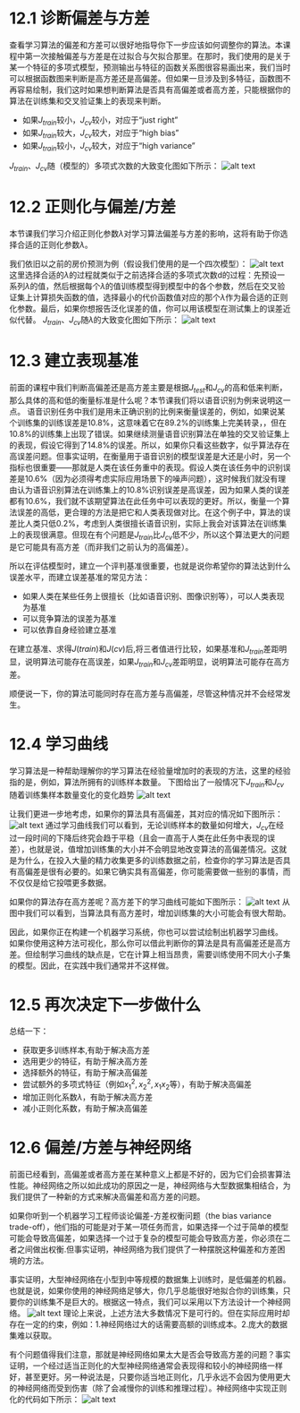 # 12.1 诊断偏差与方差
查看学习算法的偏差和方差可以很好地指导你下一步应该如何调整你的算法。本课程中第一次接触偏差与方差是在过拟合与欠拟合那里。在那时，我们使用的是关于某一个特征的多项式模型，预测输出与特征的函数关系图很容易画出来，我们当时可以根据函数图来判断是高方差还是高偏差。但如果一旦涉及到多特征，函数图不再容易绘制，我们这时如果想判断算法是否具有高偏差或者高方差，只能根据你的算法在训练集和交叉验证集上的表现来判断。
- 如果$J_{train}$较小，$J_{cv}$较小，对应于“just right”
- 如果$J_{train}$较大，$J_{cv}$较大，对应于“high bias”
- 如果$J_{train}$较小，$J_{cv}$较大，对应于“high variance”
  
$J_{train}$、$J_{cv}$随（模型的）多项式次数的大致变化图如下所示：
![alt text](bb1d5b2de6bf96e45efd422c2a6440c.png)

# 12.2 正则化与偏差/方差
本节课我们学习介绍正则化参数$\lambda$对学习算法偏差与方差的影响，这将有助于你选择合适的正则化参数$\lambda$。

我们依旧以之前的房价预测为例（假设我们使用的是一个四次模型）：
![alt text](0e44ca5d57dea6202a74e8445297c8e.png)
这里选择合适的$\lambda$的过程就类似于之前选择合适的多项式次数d的过程：先预设一系列$\lambda$的值，然后根据每个$\lambda$的值训练模型得到模型中的各个参数，然后在交叉验证集上计算损失函数的值，选择最小的代价函数值对应的那个$\lambda$作为最合适的正则化参数。最后，如果你想报告泛化误差的值，你可以用该模型在测试集上的误差近似代替。
$J_{train}$、$J_{cv}$随$\lambda$的大致变化图如下所示：
![alt text](0cadaa92749cc29696e598cd563b142.png)

# 12.3 建立表现基准
前面的课程中我们判断高偏差还是高方差主要是根据$J_{test}$和$J_{cv}$的高和低来判断，那么具体的高和低的衡量标准是什么呢？本节课我们将以语音识别为例来说明这一点。
语音识别任务中我们是用未正确识别的比例来衡量误差的，例如，如果说某个训练集的训练误差是10.8%，这意味着它在89.2%的训练集上完美转录，，但在10.8%的训练集上出现了错误。如果继续测量语音识别算法在单独的交叉验证集上的表现，假设它得到了14.8%的误差。所以，如果你只看这些数字，似乎算法存在高误差问题。但事实证明，在衡量用于语音识别的模型误差是大还是小时，另一个指标也很重要——那就是人类在该任务重中的表现。假设人类在该任务中的识别误差是10.6%（因为必须得考虑实际应用场景下的噪声问题），这时候我们就没有理由认为语音识别算法在训练集上的10.8%识别误差是高误差，因为如果人类的误差都有10.6%，我们就不该期望算法在此任务中可以表现的更好。所以，衡量一个算法误差的高低，更合理的方法是把它和人类表现做对比。在这个例子中，算法的误差比人类只低0.2%，考虑到人类很擅长语音识别，实际上我会对该算法在训练集上的表现很满意。但现在有个问题是$J_{train}$比$J_{cv}$低不少，所以这个算法更大的问题是它可能具有高方差（而非我们之前认为的高偏差）。

所以在评估模型时，建立一个评判基准很重要，也就是说你希望你的算法达到什么误差水平，而建立误差基准的常见方法：
- 如果人类在某些任务上很擅长（比如语音识别、图像识别等），可以人类表现为基准
- 可以竞争算法的误差为基准
- 可以依靠自身经验建立基准

在建立基准、求得$J(train)$和$J(cv)$后,将三者值进行比较，如果基准和$J_{train}$差距明显，说明算法可能存在高误差，如果$J_{train}$和$J_{cv}$差距明显，说明算法可能存在高方差。

顺便说一下，你的算法可能同时存在高方差与高偏差，尽管这种情况并不会经常发生。


# 12.4 学习曲线

学习算法是一种帮助理解你的学习算法在经验量增加时的表现的方法，这里的经验指的是，例如，算法所拥有的训练样本数量。
下图给出了一般情况下$J_{train}$和$J_{cv}$随着训练集样本数量变化的变化趋势
![alt text](11212fab6875463890c3b8eef3e6709.png)

让我们更进一步地考虑，如果你的算法具有高偏差，其对应的情况如下图所示：
![alt text](2c5b027daf4d820af940d0aaf18cfbe.png)
通过学习曲线我们可以看到，无论训练样本的数量如何增大，$J_{cv}$在经过一段时间的下降后终究会趋于平稳（且会一直高于人类在此任务中表现的误差），也就是说，值增加训练集的大小并不会明显地改变算法的高偏差情况。这就是为什么，在投入大量的精力收集更多的训练数据之前，检查你的学习算法是否具有高偏差是很有必要的。如果它确实具有高偏差，你可能需要做一些别的事情，而不仅仅是给它投喂更多数据。

如果你的算法存在高方差呢？高方差下的学习曲线可能如下图所示：
![alt text](6eee8fd85d95ebfec0ebf181800568c.png)
从图中我们可以看到，当算法具有高方差时，增加训练集的大小可能会有很大帮助。

因此，如果你正在构建一个机器学习系统，你也可以尝试绘制出机器学习曲线。
如果你使用这种方法可视化，那么你可以借此判断你的算法是具有高偏差还是高方差。但绘制学习曲线的缺点是，它在计算上相当昂贵，需要训练使用不同大小子集的模型。因此，在实践中我们通常并不这样做。

# 12.5 再次决定下一步做什么
总结一下：
- 获取更多训练样本,有助于解决高方差
- 选用更少的特征，有助于解决高方差
- 选择额外的特征，有助于解决高偏差
- 尝试额外的多项式特征（例如$x_1^2,x_2^2,x_1x_2$等），有助于解决高偏差
- 增加正则化系数$\lambda$，有助于解决高方差
- 减小正则化系数，有助于解决高偏差
# 12.6 偏差/方差与神经网络

前面已经看到，高偏差或者高方差在某种意义上都是不好的，因为它们会损害算法性能。神经网络之所以如此成功的原因之一是，神经网络与大型数据集相结合，为我们提供了一种新的方式来解决高偏差和高方差的问题。

如果你听到一个机器学习工程师谈论偏差-方差权衡问题（the bias variance trade-off），他们指的可能是对于某一项任务而言，如果选择一个过于简单的模型可能会导致高偏差，如果选择一个过于复杂的模型可能会导致高方差，你必须在二者之间做出权衡.但事实证明，神经网络为我们提供了一种摆脱这种偏差和方差困境的方法。

事实证明，大型神经网络在小型到中等规模的数据集上训练时，是低偏差的机器。也就是说，如果你使用的神经网络足够大，你几乎总能很好地拟合你的训练集，只要你的训练集不是巨大的。根据这一特点，我们可以采用以下方法设计一个神经网络。
![alt text](73890e8d689137dc9fc29bc7571abb8.png)
理论上来说，上述方法大多数情况下是可行的。但在实际应用时却存在一定的约束，例如：1.神经网络过大的话需要高额的训练成本。2.庞大的数据集难以获取。

有个问题值得我们注意，那就是神经网络如果太大是否会导致高方差的问题？事实证明，一个经过适当正则化的大型神经网络通常会表现得和较小的神经网络一样好，甚至更好。另一种说法是，只要你适当地正则化，几乎永远不会因为使用更大的神经网络而受到伤害（除了会减慢你的训练和推理过程）。神经网络中实现正则化的代码如下所示：
![alt text](6fa53ebae8bd403f2811ef20c31f996.png)
